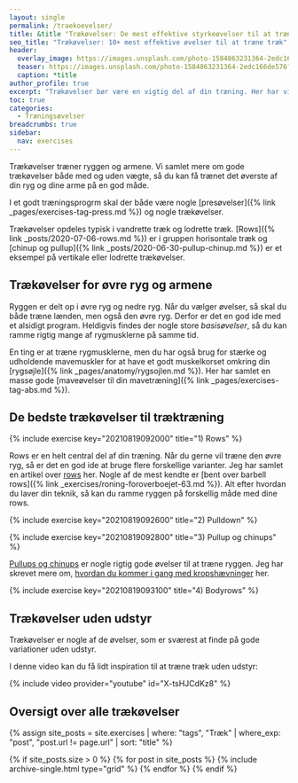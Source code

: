 ```yaml
---
layout: single
permalink: /traekoevelser/
title: &title "Trækøvelser: De mest effektive styrkeøvelser til at træne træk 🏋"
seo_title: "Trækøvelser: 10+ mest effektive øvelser til at træne træk"
header:
  overlay_image: https://images.unsplash.com/photo-1584863231364-2edc166de576?ixlib=rb-1.2.1&ixid=eyJhcHBfaWQiOjEyMDd9&auto=format&fit=crop&w=1200&q=5
  teaser: https://images.unsplash.com/photo-1584863231364-2edc166de576?ixlib=rb-1.2.1&ixid=eyJhcHBfaWQiOjEyMDd9&auto=format&fit=crop&w=400&q=5
  caption: *title
author_profile: true
excerpt: "Trækøvelser bør være en vigtig del af din træning. Her har vi samlet træk øvelser, som du kan bruge i din styrketræning. Vi har bla.a samlet de 10+ bedste trækøvelser."
toc: true
categories:
  - Træningsøvelser
breadcrumbs: true
sidebar:
  nav: exercises
---
```


Trækøvelser træner ryggen og armene. Vi samlet mere om gode trækøvelser både med og uden vægte, så du kan få trænet det øverste af din ryg og dine arme på en god måde.

I et godt træningsprogrm skal der både være nogle [presøvelser]({% link _pages/exercises-tag-press.md %}) og nogle trækøvelser.

Trækøvelser opdeles typisk i vandrette træk og lodrette træk. [Rows]({% link _posts/2020-07-06-rows.md %}) er i gruppen horisontale træk og [chinup og pullup]({% link _posts/2020-06-30-pullup-chinup.md %}) er et eksempel på vertikale eller lodrette trækøvelser.

## Trækøvelser for øvre ryg og armene

Ryggen er delt op i øvre ryg og nedre ryg. Når du vælger øvelser, så skal du både træne lænden, men også den øvre ryg. Derfor er det en god ide med et alsidigt program. Heldigvis findes der nogle store *basisøvelser*, så du kan ramme rigtig mange af rygmusklerne på samme tid.

En ting er at træne rygmusklerne, men du har også brug for stærke og udholdende mavemuskler for at have et godt muskelkorset omkring din [rygsøjle]({% link _pages/anatomy/rygsojlen.md %}). Her har samlet en masse gode [maveøvelser til din mavetræning]({% link _pages/exercises-tag-abs.md %}).

## De bedste trækøvelser til træktræning

{% include exercise key="20210819092000" title="1) Rows" %}

Rows er en helt central del af din træning. Når du gerne vil træne den øvre ryg, så er det en god ide at bruge flere forskellige varianter. Jeg har samlet en artikel over [rows](/rows/) her. Nogle af de mest kendte er [bent over barbell rows]({% link _exercises/roning-foroverboejet-63.md %}). Alt efter hvordan du laver din teknik, så kan du ramme ryggen på forskellig måde med dine rows.

{% include exercise key="20210819092600" title="2) Pulldown" %}

{% include exercise key="20210819092800" title="3) Pullup og chinups" %}

[Pullups og chinups](/chinup-vs-pullup/) er nogle rigtig gode øvelser til at træne ryggen. Jeg har skrevet mere om, [hvordan du kommer i gang med kropshævninger](/laer-kropshaevning-chinup-pullup-program/) her.

{% include exercise key="20210819093100" title="4) Bodyrows" %}

## Trækøvelser uden udstyr

Trækøvelser er nogle af de øvelser, som er sværest at finde på gode variationer uden udstyr.

I denne video kan du få lidt inspiration til at træne træk uden udstyr:

{% include video provider="youtube" id="X-tsHJCdKz8" %}

## Oversigt over alle trækøvelser

{% assign site_posts = site.exercises | where: "tags", "Træk" | where_exp: "post", "post.url != page.url" | sort: "title" %}

<div class="feature__wrapper">

{% if site_posts.size > 0 %}
  {% for post in site_posts %}
    {% include archive-single.html type="grid" %}
  {% endfor %}
{% endif %}

</div>
